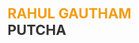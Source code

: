 <h1><span style="color:#f39c12">RAHUL GAUTHAM</span><br/>
<span style="color:#333">PUTCHA</span></h1>
